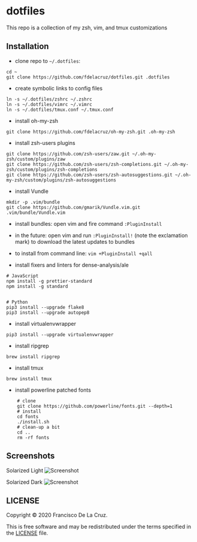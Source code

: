# dotfiles

This repo is a collection of my zsh, vim, and tmux customizations

## Installation

* clone repo to `~/.dotfiles`:

```
cd ~
git clone https://github.com/fdelacruz/dotfiles.git .dotfiles
```

* create symbolic links to config files

```
ln -s ~/.dotfiles/zshrc ~/.zshrc
ln -s ~/.dotfiles/vimrc ~/.vimrc
ln -s ~/.dotfiles/tmux.conf ~/.tmux.conf
```

* install oh-my-zsh

```
git clone https://github.com/fdelacruz/oh-my-zsh.git .oh-my-zsh
```

* install zsh-users plugins

```
git clone https://github.com/zsh-users/zaw.git ~/.oh-my-zsh/custom/plugins/zaw
git clone https://github.com/zsh-users/zsh-completions.git ~/.oh-my-zsh/custom/plugins/zsh-completions
git clone https://github.com/zsh-users/zsh-autosuggestions.git ~/.oh-my-zsh/custom/plugins/zsh-autosuggestions
```

* install Vundle

```
mkdir -p .vim/bundle
git clone https://github.com/gmarik/Vundle.vim.git .vim/bundle/Vundle.vim
```

* install bundles: open vim and fire command `:PluginInstall`

* in the future: open vim and run `:PluginInstall!` (note the exclamation mark) to download the latest updates to bundles

* to install from command line: `vim +PluginInstall +qall`

* install fixers and linters for dense-analysis/ale

```
# JavaScript
npm install -g prettier-standard
npm install -g standard


# Python
pip3 install --upgrade flake8
pip3 install --upgrade autopep8

```

* install virtualenvwrapper

```
pip3 install --upgrade virtualenvwrapper
```

* install ripgrep

```
brew install ripgrep
```

* install tmux

```
brew install tmux
```

* install powerline patched fonts

```
    # clone
    git clone https://github.com/powerline/fonts.git --depth=1
    # install
    cd fonts
    ./install.sh
    # clean-up a bit
    cd ..
    rm -rf fonts
```

## Screenshots
Solarized Light
![Screenshot](https://i.imgur.com/nEvLVoV.png)

Solarized Dark
![Screenshot](https://i.imgur.com/Lkec40R.png)

## LICENSE

Copyright © 2020 Francisco De La Cruz.

This is free software and may be redistributed under the terms specified in the [LICENSE](LICENSE) file.
